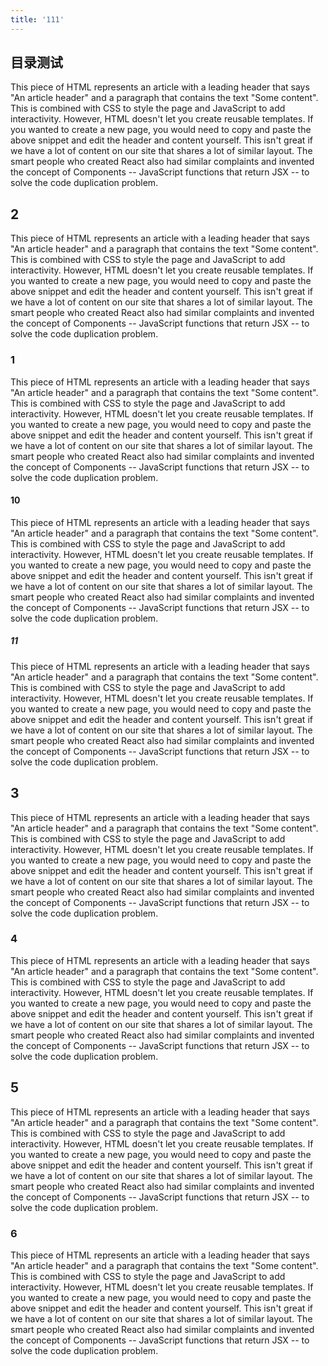 ```yaml
---
title: '111'
---
```


## 目录测试

This piece of HTML represents an article with a leading header that says "An article header" and a paragraph that contains the text "Some content". This is combined with CSS to style the page and JavaScript to add interactivity.
However, HTML doesn't let you create reusable templates. If you wanted to create a new page, you would need to copy and paste the above snippet and edit the header and content yourself. This isn't great if we have a lot of content on our site that shares a lot of similar layout. The smart people who created React also had similar complaints and invented the concept of Components -- JavaScript functions that return JSX -- to solve the code duplication problem.

## 2

This piece of HTML represents an article with a leading header that says "An article header" and a paragraph that contains the text "Some content". This is combined with CSS to style the page and JavaScript to add interactivity.
However, HTML doesn't let you create reusable templates. If you wanted to create a new page, you would need to copy and paste the above snippet and edit the header and content yourself. This isn't great if we have a lot of content on our site that shares a lot of similar layout. The smart people who created React also had similar complaints and invented the concept of Components -- JavaScript functions that return JSX -- to solve the code duplication problem.

### 1

This piece of HTML represents an article with a leading header that says "An article header" and a paragraph that contains the text "Some content". This is combined with CSS to style the page and JavaScript to add interactivity.
However, HTML doesn't let you create reusable templates. If you wanted to create a new page, you would need to copy and paste the above snippet and edit the header and content yourself. This isn't great if we have a lot of content on our site that shares a lot of similar layout. The smart people who created React also had similar complaints and invented the concept of Components -- JavaScript functions that return JSX -- to solve the code duplication problem.

#### 10

This piece of HTML represents an article with a leading header that says "An article header" and a paragraph that contains the text "Some content". This is combined with CSS to style the page and JavaScript to add interactivity.
However, HTML doesn't let you create reusable templates. If you wanted to create a new page, you would need to copy and paste the above snippet and edit the header and content yourself. This isn't great if we have a lot of content on our site that shares a lot of similar layout. The smart people who created React also had similar complaints and invented the concept of Components -- JavaScript functions that return JSX -- to solve the code duplication problem.

##### 11

This piece of HTML represents an article with a leading header that says "An article header" and a paragraph that contains the text "Some content". This is combined with CSS to style the page and JavaScript to add interactivity.
However, HTML doesn't let you create reusable templates. If you wanted to create a new page, you would need to copy and paste the above snippet and edit the header and content yourself. This isn't great if we have a lot of content on our site that shares a lot of similar layout. The smart people who created React also had similar complaints and invented the concept of Components -- JavaScript functions that return JSX -- to solve the code duplication problem.

## 3

This piece of HTML represents an article with a leading header that says "An article header" and a paragraph that contains the text "Some content". This is combined with CSS to style the page and JavaScript to add interactivity.
However, HTML doesn't let you create reusable templates. If you wanted to create a new page, you would need to copy and paste the above snippet and edit the header and content yourself. This isn't great if we have a lot of content on our site that shares a lot of similar layout. The smart people who created React also had similar complaints and invented the concept of Components -- JavaScript functions that return JSX -- to solve the code duplication problem.

### 4

This piece of HTML represents an article with a leading header that says "An article header" and a paragraph that contains the text "Some content". This is combined with CSS to style the page and JavaScript to add interactivity.
However, HTML doesn't let you create reusable templates. If you wanted to create a new page, you would need to copy and paste the above snippet and edit the header and content yourself. This isn't great if we have a lot of content on our site that shares a lot of similar layout. The smart people who created React also had similar complaints and invented the concept of Components -- JavaScript functions that return JSX -- to solve the code duplication problem.

## 5

This piece of HTML represents an article with a leading header that says "An article header" and a paragraph that contains the text "Some content". This is combined with CSS to style the page and JavaScript to add interactivity.
However, HTML doesn't let you create reusable templates. If you wanted to create a new page, you would need to copy and paste the above snippet and edit the header and content yourself. This isn't great if we have a lot of content on our site that shares a lot of similar layout. The smart people who created React also had similar complaints and invented the concept of Components -- JavaScript functions that return JSX -- to solve the code duplication problem.

### 6

This piece of HTML represents an article with a leading header that says "An article header" and a paragraph that contains the text "Some content". This is combined with CSS to style the page and JavaScript to add interactivity.
However, HTML doesn't let you create reusable templates. If you wanted to create a new page, you would need to copy and paste the above snippet and edit the header and content yourself. This isn't great if we have a lot of content on our site that shares a lot of similar layout. The smart people who created React also had similar complaints and invented the concept of Components -- JavaScript functions that return JSX -- to solve the code duplication problem.
